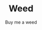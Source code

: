 ---
layout: productdetails
title: Weed
name: Buy me some Weed
subtitle: Buy me some Weed
description: All products are just for testing. Share a big fatty blunt to puff on while I get lost in my digital box. Gods gift to man, it was made illegal because of its mind expanding and healing ability. A little weed every day to keep the doctor away. Had stage 4 liver destruction for 20 years, how do you think I am still alive.
subtitle: Buy me a weed
image:  /build/cart/covers/weed-320.jpg
item_type:
price: 2.50
sku: weed
sizes:
  - joint
  - gram
  - ounce
styles:
  - name: Gold
    color: '#ffd700'
    image: /build/cart/covers/weed-320.jpg
  - name: White
    color: '#ffffff'
    image: /build/cart/covers/white-widow-320.jpg 
sidenav: true
side_react: true
adds: true
cookies: true
catagory: true
products: true
breakcrumb: true
sidebar:
  - title: "Share"
    image: /build/cart/covers/Share-Logo-320.jpg
    image_alt: "Sharing Hands"
    image_class: "author__avatar"
    text: "Open Source Share"
  - title: "Share with Cats"
    text: "Cat food for 20 stray cats in OKC."
support: [adds, cookies, cart]   
stock: 10
id: weed
folder: _products
loc: "/weed"
desc: Buy me a Gram
private: false
github_editme_path: donaldboulton/DWB/blob/gh-pages/_products/weed.md
---